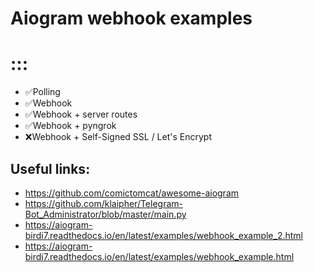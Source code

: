 # Aiogram webhook examples

# :::
- ✅Polling
- ✅Webhook
- ✅Webhook + server routes
- ✅Webhook + pyngrok
- ❌Webhook + Self-Signed SSL / Let's Encrypt



## Useful links:
- https://github.com/comictomcat/awesome-aiogram
- https://github.com/klaipher/Telegram-Bot_Administrator/blob/master/main.py
- https://aiogram-birdi7.readthedocs.io/en/latest/examples/webhook_example_2.html
- https://aiogram-birdi7.readthedocs.io/en/latest/examples/webhook_example.html
